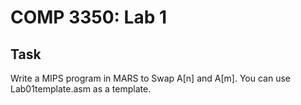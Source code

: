 # COMP 3350: Lab 1

## Task
Write a MIPS program in MARS to Swap A[n] and A[m]. You can use Lab01template.asm as a template.
